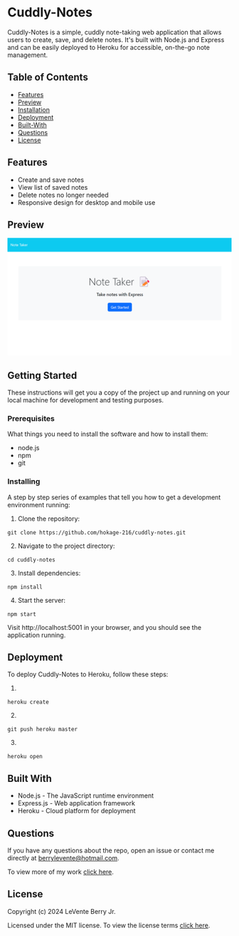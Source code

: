 # Cuddly-Notes

Cuddly-Notes is a simple, cuddly note-taking web application that allows users to create, save, and delete notes. It's built with Node.js and Express and can be easily deployed to Heroku for accessible, on-the-go note management.

## Table of Contents
- [Features](#features)
- [Preview](#usage)
- [Installation](#installation)
- [Deployment](#deployment)
- [Built-With](#built-with)
- [Questions](#questions)
- [License](#license)

## Features

- Create and save notes
- View list of saved notes
- Delete notes no longer needed
- Responsive design for desktop and mobile use

## Preview

![Home Page](./img/homepage.png)

## Getting Started

These instructions will get you a copy of the project up and running on your local machine for development and testing purposes.

### Prerequisites

What things you need to install the software and how to install them:

- node.js
- npm
- git

### Installing

A step by step series of examples that tell you how to get a development environment running:

1. Clone the repository:

```
git clone https://github.com/hokage-216/cuddly-notes.git
```


2. Navigate to the project directory:

```
cd cuddly-notes
```


3. Install dependencies:

```
npm install
```


4. Start the server:

```
npm start
```


Visit http://localhost:5001 in your browser, and you should see the application running.

## Deployment

To deploy Cuddly-Notes to Heroku, follow these steps:

1. 

```
heroku create
```

2. 

```
git push heroku master
```

3. 

```
heroku open
```

## Built With

- Node.js - The JavaScript runtime environment
- Express.js - Web application framework
- Heroku - Cloud platform for deployment

## Questions

If you have any questions about the repo, open an issue or contact me directly at berrylevente@hotmail.com.

To view more of my work [click here](https://github.com/hokage-216/).

## License

Copyright (c) 2024 LeVente Berry Jr.

Licensed under the MIT license. To view the license terms [click here](https://opensource.org/licenses/MIT).

